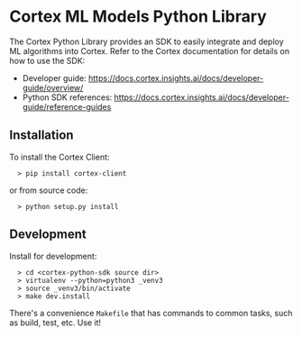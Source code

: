 # Cortex ML Models Python Library

The Cortex Python Library provides an SDK to easily integrate and deploy ML algorithms into Cortex. 
Refer to the Cortex documentation for details on how to use the SDK: 

- Developer guide: https://docs.cortex.insights.ai/docs/developer-guide/overview/
- Python SDK references: https://docs.cortex.insights.ai/docs/developer-guide/reference-guides


## Installation
To install the Cortex Client: 
```
  > pip install cortex-client
```

or from source code:
```
  > python setup.py install
```

## Development

Install for development:
```
  > cd <cortex-python-sdk source dir>
  > virtualenv --python=python3 _venv3
  > source _venv3/bin/activate
  > make dev.install
```

There's a convenience `Makefile` that has commands to common tasks, such as build, test, etc. Use it!

